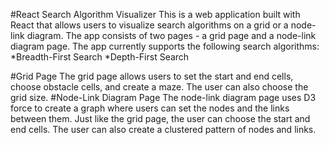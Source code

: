 #React Search Algorithm Visualizer
This is a web application built with React that allows users to visualize search algorithms on a grid or a node-link diagram. The app consists of two pages - a grid page and a node-link diagram page. The app currently supports the following search algorithms:
*Breadth-First Search
*Depth-First Search


#Grid Page
The grid page allows users to set the start and end cells, choose obstacle cells, and create a maze. The user can also choose the grid size.
#Node-Link Diagram Page
The node-link diagram page uses D3 force to create a graph where users can set the nodes and the links between them. Just like the grid page, the user can choose the start and end cells. The user can also create a clustered pattern of nodes and links.

